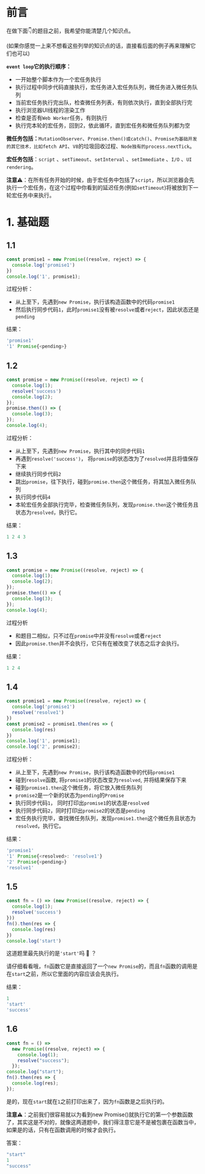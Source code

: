 # 前言

在做下面👇的题目之前，我希望你能清楚几个知识点。

(如果你感觉一上来不想看这些列举的知识点的话，直接看后面的例子再来理解它们也可以)

**`event loop`它的执行顺序：**

-   一开始整个脚本作为一个宏任务执行
-   执行过程中同步代码直接执行，宏任务进入宏任务队列，微任务进入微任务队列
-   当前宏任务执行完出队，检查微任务列表，有则依次执行，直到全部执行完
-   执行浏览器UI线程的渲染工作
-   检查是否有`Web Worker`任务，有则执行
-   执行完本轮的宏任务，回到2，依此循环，直到宏任务和微任务队列都为空

**微任务包括：**`MutationObserver`、`Promise.then()或catch()`、`Promise为基础开发的其它技术，比如fetch API`、`V8`的垃圾回收过程、`Node独有的process.nextTick`。

**宏任务包括**：`script` 、`setTimeout`、`setInterval` 、`setImmediate` 、`I/O` 、`UI rendering`。

**注意**⚠️：在所有任务开始的时候，由于宏任务中包括了`script`，所以浏览器会先执行一个宏任务，在这个过程中你看到的延迟任务(例如`setTimeout`)将被放到下一轮宏任务中来执行。





# 1. 基础题

## 1.1

```js
const promise1 = new Promise((resolve, reject) => {
  console.log('promise1')
})
console.log('1', promise1);
```

过程分析：

-   从上至下，先遇到`new Promise`，执行该构造函数中的代码`promise1`
-   然后执行同步代码`1`，此时`promise1`没有被`resolve`或者`reject`，因此状态还是`pending`

结果：

```js
'promise1'
'1' Promise{<pending>}
```



## 1.2

```js
const promise = new Promise((resolve, reject) => {
  console.log(1);
  resolve('success')
  console.log(2);
});
promise.then(() => {
  console.log(3);
});
console.log(4);
```

过程分析：

-   从上至下，先遇到`new Promise`，执行其中的同步代码`1`
-   再遇到`resolve('success')`， 将`promise`的状态改为了`resolved`并且将值保存下来
-   继续执行同步代码`2`
-   跳出`promise`，往下执行，碰到`promise.then`这个微任务，将其加入微任务队列
-   执行同步代码`4`
-   本轮宏任务全部执行完毕，检查微任务队列，发现`promise.then`这个微任务且状态为`resolved`，执行它。

结果：

```js
1 2 4 3
```



## 1.3

```js
const promise = new Promise((resolve, reject) => {
  console.log(1);
  console.log(2);
});
promise.then(() => {
  console.log(3);
});
console.log(4);
```

过程分析

-   和题目二相似，只不过在`promise`中并没有`resolve`或者`reject`
-   因此`promise.then`并不会执行，它只有在被改变了状态之后才会执行。

结果：

```js
1 2 4
```



## 1.4

```js
const promise1 = new Promise((resolve, reject) => {
  console.log('promise1')
  resolve('resolve1')
})
const promise2 = promise1.then(res => {
  console.log(res)
})
console.log('1', promise1);
console.log('2', promise2);
```

过程分析：

-   从上至下，先遇到`new Promise`，执行该构造函数中的代码`promise1`
-   碰到`resolve`函数, 将`promise1`的状态改变为`resolved`, 并将结果保存下来
-   碰到`promise1.then`这个微任务，将它放入微任务队列
-   `promise2`是一个新的状态为`pending`的`Promise`
-   执行同步代码`1`， 同时打印出`promise1`的状态是`resolved`
-   执行同步代码`2`，同时打印出`promise2`的状态是`pending`
-   宏任务执行完毕，查找微任务队列，发现`promise1.then`这个微任务且状态为`resolved`，执行它。

结果：

```js
'promise1'
'1' Promise{<resolved>: 'resolve1'}
'2' Promise{<pending>}
'resolve1'
```



## 1.5

```js
const fn = () => (new Promise((resolve, reject) => {
  console.log(1);
  resolve('success')
}))
fn().then(res => {
  console.log(res)
})
console.log('start')
```

这道题里最先执行的是`'start'`吗 🤔️ ？

请仔细看看哦，`fn`函数它是直接返回了一个`new Promise`的，而且`fn`函数的调用是在`start`之前，所以它里面的内容应该会先执行。

结果：

```js
1
'start'
'success'
```



## 1.6

```js
const fn = () =>
  new Promise((resolve, reject) => {
    console.log(1);
    resolve("success");
  });
console.log("start");
fn().then(res => {
  console.log(res);
});
```

是的，现在`start`就在`1`之前打印出来了，因为`fn`函数是之后执行的。

**注意⚠️**：之前我们很容易就以为看到new Promise()就执行它的第一个参数函数了，其实这是不对的，就像这两道题中，我们得注意它是不是被包裹在函数当中，如果是的话，只有在函数调用的时候才会执行。

答案：

```js
"start"
1
"success"
```

